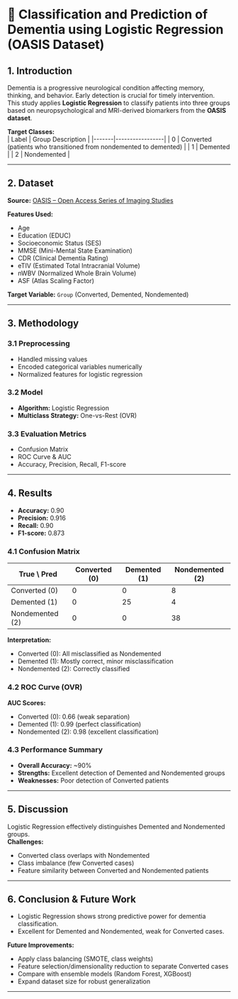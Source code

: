# 🧠 Classification and Prediction of Dementia using Logistic Regression (OASIS Dataset)

## 1. Introduction
Dementia is a progressive neurological condition affecting memory, thinking, and behavior. Early detection is crucial for timely intervention.  
This study applies **Logistic Regression** to classify patients into three groups based on neuropsychological and MRI-derived biomarkers from the **OASIS dataset**.  

**Target Classes:**  
| Label | Group Description |
|-------|-----------------|
| 0     | Converted (patients who transitioned from nondemented to demented) |
| 1     | Demented |
| 2     | Nondemented |

---

## 2. Dataset
**Source:** [OASIS – Open Access Series of Imaging Studies](https://datasetsearch.research.google.com/search?src=0&query=svm&docid=L2cvMTFqbnltNjduMQ%3D%3D)  

**Features Used:**  
- Age  
- Education (EDUC)  
- Socioeconomic Status (SES)  
- MMSE (Mini-Mental State Examination)  
- CDR (Clinical Dementia Rating)  
- eTIV (Estimated Total Intracranial Volume)  
- nWBV (Normalized Whole Brain Volume)  
- ASF (Atlas Scaling Factor)  

**Target Variable:** `Group` (Converted, Demented, Nondemented)

---

## 3. Methodology

### 3.1 Preprocessing
- Handled missing values  
- Encoded categorical variables numerically  
- Normalized features for logistic regression  

### 3.2 Model
- **Algorithm:** Logistic Regression  
- **Multiclass Strategy:** One-vs-Rest (OVR)  

### 3.3 Evaluation Metrics
- Confusion Matrix  
- ROC Curve & AUC  
- Accuracy, Precision, Recall, F1-score  

---

## 4. Results

- **Accuracy:** 0.90  
- **Precision:** 0.916  
- **Recall:** 0.90  
- **F1-score:** 0.873  

### 4.1 Confusion Matrix
| True \ Pred | Converted (0) | Demented (1) | Nondemented (2) |
|-------------|---------------|--------------|----------------|
| Converted (0) | 0             | 0            | 8              |
| Demented (1)  | 0             | 25           | 4              |
| Nondemented (2)| 0             | 0            | 38             |

**Interpretation:**  
- Converted (0): All misclassified as Nondemented  
- Demented (1): Mostly correct, minor misclassification  
- Nondemented (2): Correctly classified  

### 4.2 ROC Curve (OVR)
**AUC Scores:**  
- Converted (0): 0.66 (weak separation)  
- Demented (1): 0.99 (perfect classification)  
- Nondemented (2): 0.98 (excellent classification)  

### 4.3 Performance Summary
- **Overall Accuracy:** ~90%  
- **Strengths:** Excellent detection of Demented and Nondemented groups  
- **Weaknesses:** Poor detection of Converted patients  

---

## 5. Discussion
Logistic Regression effectively distinguishes Demented and Nondemented groups.  
**Challenges:**  
- Converted class overlaps with Nondemented  
- Class imbalance (few Converted cases)  
- Feature similarity between Converted and Nondemented patients  

---

## 6. Conclusion & Future Work
- Logistic Regression shows strong predictive power for dementia classification.  
- Excellent for Demented and Nondemented, weak for Converted cases.  

**Future Improvements:**  
- Apply class balancing (SMOTE, class weights)  
- Feature selection/dimensionality reduction to separate Converted cases  
- Compare with ensemble models (Random Forest, XGBoost)  
- Expand dataset size for robust generalization  

---



